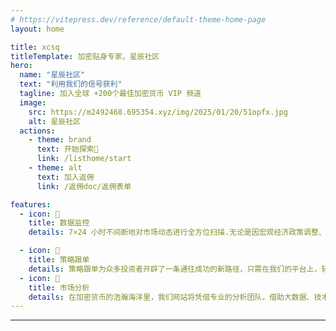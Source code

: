 ```yaml
---
# https://vitepress.dev/reference/default-theme-home-page
layout: home

title: xcsq
titleTemplate: 加密贴身专家，星辰社区
hero:
  name: "星辰社区"
  text: "利用我们的信号获利"
  tagline: 加入全球 +200个最佳加密货币 VIP 频道
  image:
    src: https://m2492468.695354.xyz/img/2025/01/20/51opfx.jpg
    alt: 星辰社区
  actions:
    - theme: brand
      text: 开始探索🚀
      link: /listhome/start
    - theme: alt
      text: 加入返佣
      link: /返佣doc/返佣表单

features:
  - icon: 🎯
    title: 数据监控
    details: 7×24 小时不间断地对市场动态进行全方位扫描.无论是因宏观经济政策调整、行业巨头发声，还是技术升级迭代引发，都逃不过敏锐的监控 “触角”，以确保用户能在第一时间掌握行情变化，抓住投资先机

  - icon: 🧲
    title: 策略跟单
    details: 策略跟单为众多投资者开辟了一条通往成功的新路径，只需在我们的平台上，轻松选定经验丰富、战绩斐然的资深交易员作为跟单对象。这些精英交易员凭借多年在加密货币市场摸爬滚打的深厚功底都能精准捕捉
  - icon: 🎨
    title: 市场分析
    details: 在加密货币的浩瀚海洋里，我们网站将凭借专业的分析团队，借助大数据、技术指标等工具，时刻紧盯行情脉搏，为您提供及时、精准的行情解读，助您在投资之路上乘风破浪。
---
```




---
<script setup>
import {
  VPTeamPage,
  VPTeamPageTitle,
  VPTeamMembers,
  VPTeamPageSection,
} from 'vitepress/theme'

const coreMembers = [
  {
    avatar: 'https://m2492468.695354.xyz/img/2025/01/04/t6xih.png',
    name: '梭鱼',
    title: '我从来不知道加密货币市场上存在这样的服务，我对你们的服务非常满意',

  },
   {
    avatar: 'https://m2492468.695354.xyz/img/2025/01/04/t6zbp.jpg',
    name: '0x1985645',
    title: '今天早上已经加入了你们的群组。服务很棒！说实话，我真的很害怕加入群组，因为很多都是骗局！你们不是，谢谢。你们的服务让我很满意！',

  },
   {
    avatar: 'https://m2492468.695354.xyz/img/2025/01/04/t79ul.png',
    name: '发喽密',
    title: '我现在已经订阅了您近 2 年，我只想说继续您的工作。您和您的团队提供了最好的服务。',

  
  },
]

const partners = [
  {
    avatar: 'https://www.github.com/yyx990803.png',
    name: 'Evan You',
    title: 'Creator',
    links: [
      { icon: 'github', link: 'https://github.com/yyx990803' },
      { icon: 'twitter', link: 'https://twitter.com/youyuxi' }
    ],
  },
  {
    avatar: 'https://www.github.com/kiaking.png',
    name: 'Kia King Ishii',
    title: 'Developer',
    links: [
      { icon: 'github', link: 'https://github.com/kiaking' },
      { icon: 'twitter', link: 'https://twitter.com/KiaKing85' },
    ],
  },
]
</script>

<VPTeamPage>
  <VPTeamPageTitle>
    <template #title>客户证言</template>
    <template #lead>
    不要轻信我们的话 – 以下是星辰社区客户的评价
    </template>
  </VPTeamPageTitle>
  <VPTeamMembers size="medium" :members="coreMembers" />
  
</VPTeamPage>

